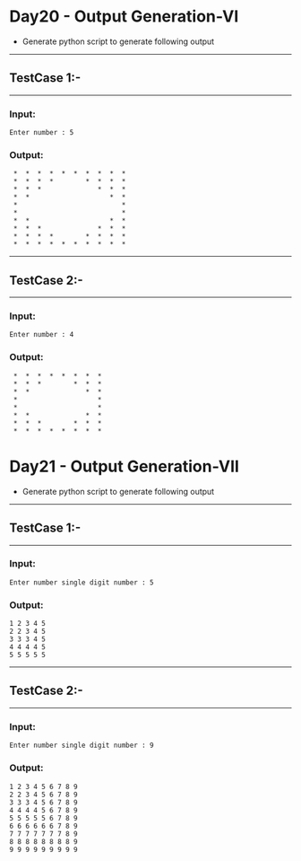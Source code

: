 # Day20 - Output Generation-VI

- Generate python script to generate following output

---
## TestCase 1:-
---
### Input:
```
Enter number : 5
```
### Output:
```
 *  *  *  *  *  *  *  *  *  * 
 *  *  *  *        *  *  *  *
 *  *  *              *  *  *
 *  *                    *  *
 *                          *
 *                          *
 *  *                    *  *
 *  *  *              *  *  *
 *  *  *  *        *  *  *  *
 *  *  *  *  *  *  *  *  *  *
```
---
## TestCase 2:-
---
### Input:
```
Enter number : 4
```
### Output:
```
 *  *  *  *  *  *  *  * 
 *  *  *        *  *  *
 *  *              *  *
 *                    *
 *                    *
 *  *              *  *
 *  *  *        *  *  *
 *  *  *  *  *  *  *  *
 ```


 # Day21 - Output Generation-VII

- Generate python script to generate following output

---
## TestCase 1:-
---
### Input:
```
Enter number single digit number : 5
```
### Output:
```
1 2 3 4 5 
2 2 3 4 5 
3 3 3 4 5 
4 4 4 4 5 
5 5 5 5 5 
```
---
## TestCase 2:-
---
### Input:
```
Enter number single digit number : 9
```
### Output:
```
1 2 3 4 5 6 7 8 9 
2 2 3 4 5 6 7 8 9
3 3 3 4 5 6 7 8 9
4 4 4 4 5 6 7 8 9
5 5 5 5 5 6 7 8 9
6 6 6 6 6 6 7 8 9
7 7 7 7 7 7 7 8 9
8 8 8 8 8 8 8 8 9
9 9 9 9 9 9 9 9 9
 ```